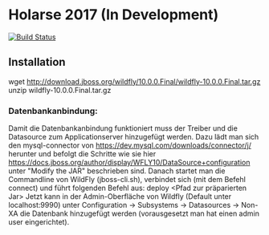 # Holarse 2017 (In Development)

[![Build Status](https://travis-ci.org/Holarse-Linuxgaming/website.svg?branch=master)](https://travis-ci.org/Holarse-Linuxgaming/website)

## Installation

wget
http://download.jboss.org/wildfly/10.0.0.Final/wildfly-10.0.0.Final.tar.gz
unzip wildfly-10.0.0.Final.tar.gz

### Datenbankanbindung:

Damit die Datenbankanbindung funktioniert muss der Treiber und die Datasource zum Applicationserver hinzugefügt werden.
Dazu lädt man sich den mysql-connector von https://dev.mysql.com/downloads/connector/j/ herunter und befolgt die Schritte
wie sie hier https://docs.jboss.org/author/display/WFLY10/DataSource+configuration unter "Modify the JAR" beschrieben sind.
Danach startet man die Commandline von WildFly (jboss-cli.sh), verbindet sich (mit dem Befehl connect) und führt folgenden
Befehl aus: deploy <Pfad zur präparierten Jar>
Jetzt kann in der Admin-Oberfläche von Wildfly (Default unter localhost:9990) unter Configuration -> Subsystems -> Datasources ->
Non-XA die Datenbank hinzugefügt werden (vorausgesetzt man hat einen admin user eingerichtet).

